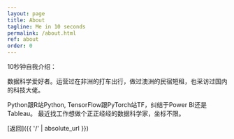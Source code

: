 ```yaml
---
layout: page
title: About
tagline: Me in 10 seconds
permalink: /about.html
ref: about
order: 0
---
```


10秒钟自我介绍：

数据科学爱好者。运营过在非洲的打车出行，做过澳洲的民宿短租，也采访过国内的科技大佬。

Python跟R站Python, TensorFlow跟PyTorch站TF，纠结于Power BI还是Tableau。
最近找工作想做个正正经经的数据科学家，坐标不限。


[返回]({{ '/' | absolute_url }})
